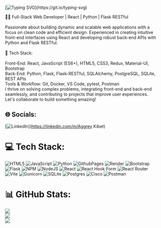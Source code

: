 [![Typing SVG](https://readme-typing-svg.demolab.com?font=Fira+Code&weight=600&size=25&pause=1000&color=F71158&background=22222200&random=false&width=435&lines=Hello!+I'm+Aggrey+Rono.+%F0%9F%91%8B;Welcome+to+my+GitHub+profile.)](https://git.io/typing-svg)


👨‍💻 Full-Stack Web Developer | React | Python | Flask RESTful<br><br>Passionate about building dynamic and scalable web applications with a focus on clean code and efficient design. Experienced in creating intuitive front-end interfaces using React and developing robust back-end APIs with Python and Flask RESTful.<br><br>🔧 Tech Stack:<br><br>Front-End: React, JavaScript (ES6+), HTML5, CSS3, Redux, Material-UI, Bootstrap<br>Back-End: Python, Flask, Flask-RESTful, SQLAlchemy, PostgreSQL, SQLite, REST APIs<br>Tools & Workflow: Git, Docker, VS Code, pytest, Postman<br>I thrive on solving complex problems, integrating front-end and back-end seamlessly, and contributing to projects that improve user experiences. Let's collaborate to build something amazing!


## 🌐 Socials:
[![LinkedIn](https://img.shields.io/badge/LinkedIn-%230077B5.svg?logo=linkedin&logoColor=white)](https://linkedin.com/in/Aggrey Kibet)

# 💻 Tech Stack:
![HTML5](https://img.shields.io/badge/html5-%23E34F26.svg?style=for-the-badge&logo=html5&logoColor=white) ![JavaScript](https://img.shields.io/badge/javascript-%23323330.svg?style=for-the-badge&logo=javascript&logoColor=%23F7DF1E) ![Python](https://img.shields.io/badge/python-3670A0?style=for-the-badge&logo=python&logoColor=ffdd54) ![GithubPages](https://img.shields.io/badge/github%20pages-121013?style=for-the-badge&logo=github&logoColor=white) ![Render](https://img.shields.io/badge/Render-%46E3B7.svg?style=for-the-badge&logo=render&logoColor=white) ![Bootstrap](https://img.shields.io/badge/bootstrap-%238511FA.svg?style=for-the-badge&logo=bootstrap&logoColor=white) ![Flask](https://img.shields.io/badge/flask-%23000.svg?style=for-the-badge&logo=flask&logoColor=white) ![NPM](https://img.shields.io/badge/NPM-%23CB3837.svg?style=for-the-badge&logo=npm&logoColor=white) ![NodeJS](https://img.shields.io/badge/node.js-6DA55F?style=for-the-badge&logo=node.js&logoColor=white) ![React](https://img.shields.io/badge/react-%2320232a.svg?style=for-the-badge&logo=react&logoColor=%2361DAFB) ![React Hook Form](https://img.shields.io/badge/React%20Hook%20Form-%23EC5990.svg?style=for-the-badge&logo=reacthookform&logoColor=white) ![React Router](https://img.shields.io/badge/React_Router-CA4245?style=for-the-badge&logo=react-router&logoColor=white) ![Vite](https://img.shields.io/badge/vite-%23646CFF.svg?style=for-the-badge&logo=vite&logoColor=white) ![Gunicorn](https://img.shields.io/badge/gunicorn-%298729.svg?style=for-the-badge&logo=gunicorn&logoColor=white) ![SQLite](https://img.shields.io/badge/sqlite-%2307405e.svg?style=for-the-badge&logo=sqlite&logoColor=white) ![Postgres](https://img.shields.io/badge/postgres-%23316192.svg?style=for-the-badge&logo=postgresql&logoColor=white) ![Cisco](https://img.shields.io/badge/cisco-%23049fd9.svg?style=for-the-badge&logo=cisco&logoColor=black) ![Postman](https://img.shields.io/badge/Postman-FF6C37?style=for-the-badge&logo=postman&logoColor=white)
# 📊 GitHub Stats:
![](https://github-readme-stats.vercel.app/api?username=aggreyrc&theme=dark&hide_border=false&include_all_commits=false&count_private=false)<br/>
![](https://github-readme-streak-stats.herokuapp.com/?user=aggreyrc&theme=dark&hide_border=false)<br/>
![](https://github-readme-stats.vercel.app/api/top-langs/?username=aggreyrc&theme=dark&hide_border=false&include_all_commits=false&count_private=false&layout=compact)




